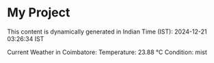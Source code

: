 # My Project

This content is dynamically generated in Indian Time (IST): 2024-12-21 03:26:34 IST


Current Weather in Coimbatore:
Temperature: 23.88 °C
Condition: mist

